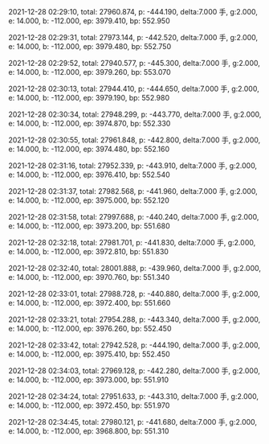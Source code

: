 2021-12-28 02:29:10, total: 27960.874, p: -444.190, delta:7.000 手, g:2.000, e: 14.000, b: -112.000, ep: 3979.410, bp: 552.950

2021-12-28 02:29:31, total: 27973.144, p: -442.520, delta:7.000 手, g:2.000, e: 14.000, b: -112.000, ep: 3979.480, bp: 552.750

2021-12-28 02:29:52, total: 27940.577, p: -445.300, delta:7.000 手, g:2.000, e: 14.000, b: -112.000, ep: 3979.260, bp: 553.070

2021-12-28 02:30:13, total: 27944.410, p: -444.650, delta:7.000 手, g:2.000, e: 14.000, b: -112.000, ep: 3979.190, bp: 552.980

2021-12-28 02:30:34, total: 27948.299, p: -443.770, delta:7.000 手, g:2.000, e: 14.000, b: -112.000, ep: 3974.870, bp: 552.330

2021-12-28 02:30:55, total: 27961.848, p: -442.800, delta:7.000 手, g:2.000, e: 14.000, b: -112.000, ep: 3974.480, bp: 552.160

2021-12-28 02:31:16, total: 27952.339, p: -443.910, delta:7.000 手, g:2.000, e: 14.000, b: -112.000, ep: 3976.410, bp: 552.540

2021-12-28 02:31:37, total: 27982.568, p: -441.960, delta:7.000 手, g:2.000, e: 14.000, b: -112.000, ep: 3975.000, bp: 552.120

2021-12-28 02:31:58, total: 27997.688, p: -440.240, delta:7.000 手, g:2.000, e: 14.000, b: -112.000, ep: 3973.200, bp: 551.680

2021-12-28 02:32:18, total: 27981.701, p: -441.830, delta:7.000 手, g:2.000, e: 14.000, b: -112.000, ep: 3972.810, bp: 551.830

2021-12-28 02:32:40, total: 28001.888, p: -439.960, delta:7.000 手, g:2.000, e: 14.000, b: -112.000, ep: 3970.760, bp: 551.340

2021-12-28 02:33:01, total: 27988.728, p: -440.880, delta:7.000 手, g:2.000, e: 14.000, b: -112.000, ep: 3972.400, bp: 551.660

2021-12-28 02:33:21, total: 27954.288, p: -443.340, delta:7.000 手, g:2.000, e: 14.000, b: -112.000, ep: 3976.260, bp: 552.450

2021-12-28 02:33:42, total: 27942.528, p: -444.190, delta:7.000 手, g:2.000, e: 14.000, b: -112.000, ep: 3975.410, bp: 552.450

2021-12-28 02:34:03, total: 27969.128, p: -442.280, delta:7.000 手, g:2.000, e: 14.000, b: -112.000, ep: 3973.000, bp: 551.910

2021-12-28 02:34:24, total: 27951.633, p: -443.310, delta:7.000 手, g:2.000, e: 14.000, b: -112.000, ep: 3972.450, bp: 551.970

2021-12-28 02:34:45, total: 27980.121, p: -441.680, delta:7.000 手, g:2.000, e: 14.000, b: -112.000, ep: 3968.800, bp: 551.310